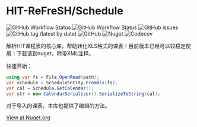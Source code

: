 # HIT-ReFreSH/Schedule

![GitHub Workflow Status](https://img.shields.io/github/workflow/status/HIT-ReFreSH/Schedule/publish%20to%20nuget?label=publish) ![GitHub Workflow Status](https://img.shields.io/github/workflow/status/HIT-ReFreSH/Schedule/test) ![GitHub issues](https://img.shields.io/github/issues/HIT-ReFreSH/Schedule) ![GitHub tag (latest by date)](https://img.shields.io/github/v/tag/HIT-ReFreSH/Schedule) ![GitHub](https://img.shields.io/github/license/HIT-ReFreSH/Schedule) ![Nuget](https://img.shields.io/nuget/dt/HCGStudio.HITScheduleMasterCore) ![Codecov](https://img.shields.io/codecov/c/gh/HIT-ReFreSH/Schedule)

解析HIT课程表的核心库，帮助转化XLS格式的课表！目前版本已经可以较稳定使用！下载请到nuget，附带XML注释。

快速开始：

``` csharp
using var fs = File.OpenRead(path);
var schedule = ScheduleEntity.FromXls(fs);
var cal = Schedule.GetCalendar();
var str = new CalendarSerializer().SerializeToString(cal);
```

对于导入的课表，本库也提供了编辑的方法。

[View at Nuget.org](https://www.nuget.org/packages/HitRefresh.Schedule/)
